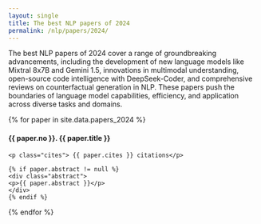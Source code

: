 ```yaml
---
layout: single
title: The best NLP papers of 2024
permalink: /nlp/papers/2024/
---
```


<div>
<p class="featured_snippet">The best NLP papers of 2024 cover a range of groundbreaking advancements, including the development of new language models like Mixtral 8x7B and Gemini 1.5, innovations in multimodal understanding, open-source code intelligence with DeepSeek-Coder, and comprehensive reviews on counterfactual generation in NLP. These papers push the boundaries of language model capabilities, efficiency, and application across diverse tasks and domains.</p>
{% for paper in site.data.papers_2024 %}
    <h4>{{ paper.no }}. <a href="{{ paper.url }}" style="text-decoration:none">{{ paper.title }}</a></h4>

    <p class="cites"> {{ paper.cites }} citations</p>

    {% if paper.abstract != null %}
    <div class="abstract">
    <p>{{ paper.abstract }}</p>
    </div>
    {% endif %}
{% endfor %}
</div>

